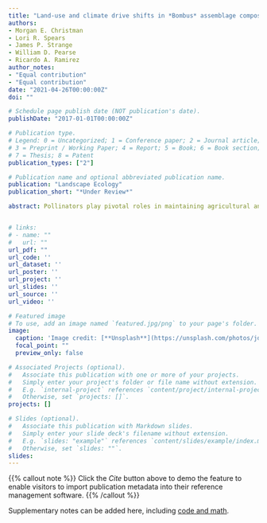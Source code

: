 ```yaml
---
title: "Land-use and climate drive shifts in *Bombus* assemblage composition"
authors:
- Morgan E. Christman
- Lori R. Spears
- James P. Strange
- William D. Pearse
- Ricardo A. Ramirez
author_notes:
- "Equal contribution"
- "Equal contribution"
date: "2021-04-26T00:00:00Z"
doi: ""

# Schedule page publish date (NOT publication's date).
publishDate: "2017-01-01T00:00:00Z"

# Publication type.
# Legend: 0 = Uncategorized; 1 = Conference paper; 2 = Journal article;
# 3 = Preprint / Working Paper; 4 = Report; 5 = Book; 6 = Book section;
# 7 = Thesis; 8 = Patent
publication_types: ["2"]

# Publication name and optional abbreviated publication name.
publication: "Landscape Ecology"
publication_short: "*Under Review*"

abstract: Pollinators play pivotal roles in maintaining agricultural and natural plant communities, yet some bee populations are declining. The conversion of agricultural and semi-natural lands for urban use has reduced bee abundance and diversity. Meanwhile, climate change has affected bee distributions and led to disruption of plant-pollinator synchrony, impacting ecosystem processes. However, how these factors co-occur to influence bee assemblages is poorly understood. We linked differences in bumble bee (*Bombus*) diversity to landscape composition and climate in agroecosystems in order to understand their co-occurring effects. We evaluated *Bombus* assemblages in relation to the proportion of agricultural, semi-natural, and urban landscapes and interannual variation in temperature, precipitation, and relative humidity in Utah agroecosystems from 2014 to 2018. *Bombus* species richness and diversity was highest in agricultural landscapes characterized by low temperatures and high relative humidity during the growing season, and lowest in urban areas with high temperatures and low relative humidity. Ongoing and future urbanization and climate change may therefore lead to reduced *Bombus* diversity in Utah. Although some historically uncommon species, such as *B. pensylvanicus*, may thrive under future land-use and climate scenarios, others (e.g., *B. sylvicola, B. californicus*, and *B. occidentalis*) are at increased risk of extirpation due to loss of suitable habitat. Continually monitoring *Bombus* populations will help document shifts in assemblages and potential consequential impacts to ecosystem services. These findings emphasize that management strategies moving forward should consider the effect of co-occurring factors as opposed to single factors in order to foster future resiliency of *Bombus* populations. 


# links:
# - name: ""
#   url: ""
url_pdf: ""
url_code: ''
url_dataset: ''
url_poster: ''
url_project: ''
url_slides: ''
url_source: ''
url_video: ''

# Featured image
# To use, add an image named `featured.jpg/png` to your page's folder. 
image:
  caption: 'Image credit: [**Unsplash**](https://unsplash.com/photos/jdD8gXaTZsc)'
  focal_point: ""
  preview_only: false

# Associated Projects (optional).
#   Associate this publication with one or more of your projects.
#   Simply enter your project's folder or file name without extension.
#   E.g. `internal-project` references `content/project/internal-project/index.md`.
#   Otherwise, set `projects: []`.
projects: []

# Slides (optional).
#   Associate this publication with Markdown slides.
#   Simply enter your slide deck's filename without extension.
#   E.g. `slides: "example"` references `content/slides/example/index.md`.
#   Otherwise, set `slides: ""`.
slides:
---
```


{{% callout note %}}
Click the *Cite* button above to demo the feature to enable visitors to import publication metadata into their reference management software.
{{% /callout %}}

Supplementary notes can be added here, including [code and math](https://sourcethemes.com/academic/docs/writing-markdown-latex/).
